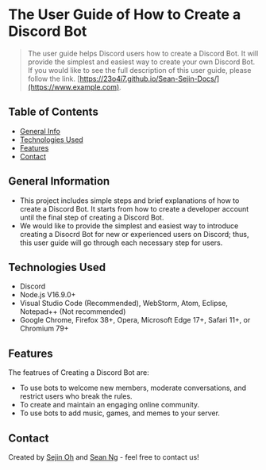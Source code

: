 # The User Guide of How to Create a Discord Bot
> The user guide helps Discord users how to create a Discord Bot. It will provide the simplest and easiest way to create your own Discord Bot. If you would like to see the full description of this user guide, please follow the link.
> [https://23o4i7.github.io/Sean-Sejin-Docs/](https://www.example.com).

## Table of Contents
* [General Info](#general-information)
* [Technologies Used](#technologies-used)
* [Features](#features)
* [Contact](#contact)


## General Information
- This project includes simple steps and brief explanations of how to create a Discord Bot. It starts from how to create a developer account until the final step of creating a Discord Bot.
- We would like to provide the simplest and easiest way to introduce creating a Disocrd Bot for new or experienced users on Discord; thus, this user guide will go through each necessary step for users.


## Technologies Used
- Discord
- Node.js V16.9.0+ 
- Visual Studio Code (Recommended), WebStorm, Atom, Eclipse, Notepad++ (Not recommended)
- Google Chrome, Firefox 38+, Opera, Microsoft Edge 17+, Safari 11+, or Chromium 79+


## Features
The featrues of Creating a Discord Bot are:
- To use bots to welcome new members, moderate conversations, and restrict users who break the rules.
- To create and maintain an engaging online community. 
- To use bots to add music, games, and memes to your server.


## Contact
Created by [Sejin Oh](soh52@my.bcit.ca) and [Sean Ng](sng184@my.bcit.ca) - feel free to contact us!


